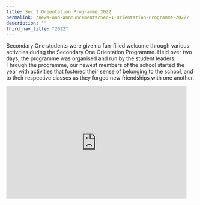 ```yaml
---
title: Sec 1 Orientation Programme 2022
permalink: /news-and-announcements/Sec-1-Orientation-Programme-2022/
description: ""
third_nav_title: "2022"
---
```


Secondary One students were given a fun-filled welcome through various activities during the Secondary One Orientation Programme. Held over two days, the programme was organised and run by the student leaders. Through the programme, our newest members of the school started the year with activities that fostered their sense of belonging to the school, and to their respective classes as they forged new friendships with one another.

<iframe allowfullscreen="true" height="299" width="480" frameborder="0" src="https://docs.google.com/presentation/d/e/2PACX-1vQ51NebykJwMH2RevsqJ6bpvMkH6psQiwy5Wb--ilPbkKGgVuVWXHloU03E-WuX1EMwTyOOwwqqiRRg/embed?start=false&amp;loop=false&amp;delayms=3000"></iframe>